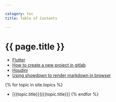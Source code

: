 ```yaml
---

catagory: toc
title: Table of Contents

---
```


# {{ page.title }}

* [Flutter](_topic/flutter.md)
* [How to create a new project in gitlab](_topic/project.md)
* [Houdini](houdini.md)
* [Using showdown to render markdown in browser](showdown.md)

{% for topic in site.topics %}
* [{{topic.title}}]({{topic.title}}] 
{% endfor %}